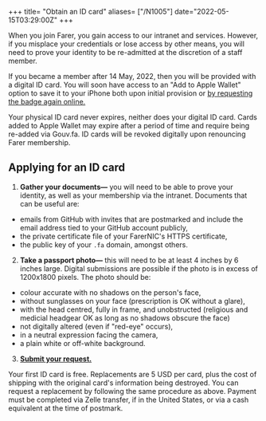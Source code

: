 +++
title= "Obtain an ID card"
aliases= ["/N1005"]
date="2022-05-15T03:29:00Z"
+++

When you join Farer, you gain access to our intranet and services. However, if you misplace your credentials or lose access by other means, you will need to prove your identity to be re-admitted at the discretion of a staff member.

If you became a member after 14 May, 2022, then you will be provided with a digital ID card. You will soon have access to an "Add to Apple Wallet" option to save it to your iPhone both upon initial provision or [by requesting the badge again online.](https://gouv.fa/ada-request)

Your physical ID card never expires, neither does your digital ID card. Cards added to Apple Wallet may expire after a period of time and require being re-added via Gouv.fa. ID cards will be revoked digitally upon renouncing Farer membership.

## Applying for an ID card
1. **Gather your documents—** you will need to be able to prove your identity, as well as your membership via the intranet. Documents that can be useful are:
  - emails from GitHub with invites that are postmarked and include the email address tied to your GitHub account publicly,
  - the private certificate file of your FarerNIC's HTTPS certificate,
  - the public key of your `.fa` domain, amongst others.
2. **Take a passport photo—** this will need to be at least 4 inches by 6 inches large. Digital submissions are possible if the photo is in excess of 1200x1800 pixels. The photo should be:
  - colour accurate with no shadows on the person's face,
  - without sunglasses on your face (prescription is OK without a glare),
  - with the head centred, fully in frame, and unobstructed (religious and medicial headgear OK as long as no shadows obscure the face)
  - not digitally altered (even if "red-eye" occurs),
  - in a neutral expression facing the camera,
  - a plain white or off-white background.
3. **[Submit your request.](https://gouv.fa/id-request)**

Your first ID card is free. Replacements are 5 USD per card, plus the cost of shipping with the original card's information being destroyed. You can request a replacement by following the same procedure as above. Payment must be completed via Zelle transfer, if in the United States, or via a cash equivalent at the time of postmark.